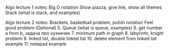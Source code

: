 Algo lecture 1 notes:
Big O notation
Show piazza, give link, show all themes
Stack (what is stack, and examples)

Algo lecture 2 notes:
Brackets, basketball problem, polish notation
Feel good problem (Optional)
5. Queue (what is queue, examples)
6. get number a from b, задача про кузнечик
7. minimum path in graph
8. labyrinth, knight problem
9. linked list, double linked list
10. delete element from linked list example
11. notepad example